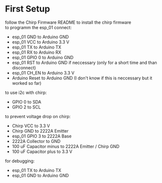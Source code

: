 # First Setup

follow the Chirp Firmware README to install the chirp firmware  
to programm the esp_01 connect:

- esp_01 GND to Arduino GND
- esp_01 VCC to Arduino 3.3 V
- esp_01 TX to Arduino TX
- esp_01 RX to Arduino RX
- esp_01 GPIO 0 to Arduino GND
- esp_01 RST to Arduino GND if neccessary (only for a short time and than disconnect)
- esp_01 CH_EN to Arduino 3.3 V
- Arduino Reset to Arduino GND (I don't know if this is neccessary but it worked so far)

to use i2c with chirp:

- GPIO 0 to SDA
- GPIO 2 to SCL

to prevent voltage drop on chirp:

- Chirp VCC to 3.3 V
- Chirp GND to 2222A Emitter
- esp_01 GPIO 3 to 2222A Base
- 2222A Collector to GND
- 100 uF Capacitor minus to 2222A Emitter / Chirp GND
- 100 uF Capacitor plus to 3.3 V

for debugging:

- esp_01 TX to Arduino TX
- esp_01 GND to Arduino GND
